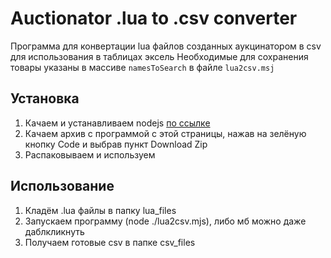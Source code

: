 # Auctionator .lua to .csv converter

Программа для конвертации lua файлов созданных аукцинатором в csv для использования в таблицах эксель
Необходимые для сохранения товары указаны в массиве `namesToSearch` в файле `lua2csv.msj`

## Установка

1. Качаем и устанавливаем nodejs [по ссылке](https://nodejs.org/en/download/)
2. Качаем архив с программой с этой страницы, нажав на зелёную кнопку Code и выбрав пункт Download Zip
3. Распаковываем и используем

## Использование

1. Кладём .lua файлы в папку lua_files
2. Запускаем программу (node ./lua2csv.mjs), либо мб можно даже даблкликнуть
3. Получаем готовые csv в папке csv_files
